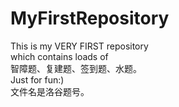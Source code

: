# MyFirstRepository
  This is my VERY FIRST repository  
  which contains loads of  
  智障题、复建题、签到题、水题。  
  Just for fun:)  
  文件名是洛谷题号。  

